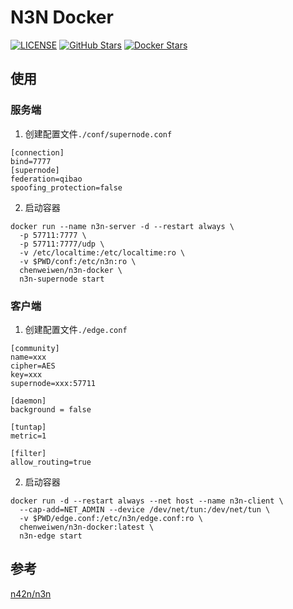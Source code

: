 # N3N Docker

[![LICENSE](https://img.shields.io/github/license/qibao07/n3n-docker?style=flat-square&label=LICENSE)](https://github.com/qibao07/n3n-docker/blob/main/LICENSE)
[![GitHub Stars](https://img.shields.io/github/stars/qibao07/n3n-docker.svg?style=flat-square&label=Stars&logo=github)](https://github.com/qibao07/n3n-docker)
[![Docker Stars](https://img.shields.io/docker/stars/chenweiwen/n3n-docker.svg?style=flat-square&label=Stars&logo=docker)](https://hub.docker.com/r/chenweiwen/n3n-docker)

## 使用

### 服务端
1. 创建配置文件`./conf/supernode.conf`
```
[connection]
bind=7777
[supernode]
federation=qibao
spoofing_protection=false
```
2. 启动容器
```
docker run --name n3n-server -d --restart always \
  -p 57711:7777 \
  -p 57711:7777/udp \
  -v /etc/localtime:/etc/localtime:ro \
  -v $PWD/conf:/etc/n3n:ro \
  chenweiwen/n3n-docker \
  n3n-supernode start
```

### 客户端
1. 创建配置文件`./edge.conf`
```
[community]
name=xxx
cipher=AES
key=xxx
supernode=xxx:57711

[daemon]
background = false

[tuntap]
metric=1

[filter]
allow_routing=true
```
2. 启动容器
```
docker run -d --restart always --net host --name n3n-client \
  --cap-add=NET_ADMIN --device /dev/net/tun:/dev/net/tun \
  -v $PWD/edge.conf:/etc/n3n/edge.conf:ro \
  chenweiwen/n3n-docker:latest \
  n3n-edge start
```

## 参考
[n42n/n3n](https://github.com/n42n/n3n)